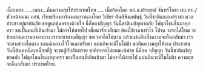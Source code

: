 เนื้อเพลง .....เพลง...คืนความสุขให้ประเทศไทย ....
เนื้อร้องโดย พล.อ.ประยุทธ์ จันทร์โอชา ผบ.ทบ./หัวหน้าคณะ คสช.
เรียบเรียงคาร้องและทานองโดย วิเชียร ตันติพิมลพันธุ์
วันที่ชาติและองค์ราชา มวลประชาอยู่มาพ้นภัย
ขอดูแลคุ้มครองด้วยใจ นี่คือคาสัญญา
วันนี้ชาติเผชิญพาลภัย ไฟลุกโชนขึ้นมาทุกครา
ขอเป็นคนที่เดินเข้ามา ไม่อาจให้สายไป
เพื่อนารักกลับมา ต้องใช้เวลาเท่าไร
โปรด จงรอได้ไหม จะข้ามผ่านความบาดหมาง
เราจะทาตามสัญญา ขอเวลาอีกไม่นาน
แล้วแผ่นดินที่งดงามจะคืนกลับมา
เราจะทาอย่างซื่อตรง ขอแค่เธอจงไว้ใจและศรัทธา
แผ่นดินจะดีในไม่ช้า ขอคืนความสุขให้เธอ ประชาชน
วันนี้ต้องเหน็ดเหนื่อยก็รู้ จะขอสู้กับอันตราย
ชาติทหารไม่ยอมแพ้พ่าย นี่คือค าสัญญา
วันนี้ชาติเผชิญพาลภัย ไฟลุกโชนขึ้นมาทุกครา
ขอเป็นคนที่เดินเข้ามา ไม่อาจให้สายไป
แผ่นดินจะดีในไม่ช้า ความสุขจะคืนกลับมา ประเทศไทย.
